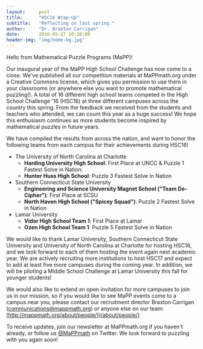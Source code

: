 ```yaml
---
layout:     post
title:      "HSC16 Wrap-Up"
subtitle:   "Reflecting on last spring."
author:     "Dr. Braxton Carrigan"
date:       2016-05-27 10:36:00
header-img: "img/home-bg.jpg"
---
```


Hello from Mathematical Puzzle Programs (MaPP)!

Our inaugural year of the MaPP High School Challenge has now come to a close. We've published all our competition materials at MaPPmath.org under a Creative Commons license, which gives you permission to use them in your classrooms (or anywhere else you want to promote mathematical puzzling!). A total of 16 different high school teams competed in the High School Challenge '16 (HSC16) at three different campuses across the country this spring. From the feedback we received from the students and teachers who attended, we can count this year as a huge success! We hope this enthusiasm continues as more students become inspired by mathematical puzzles in future years.

We have compiled the results from across the nation, and want to honor the following teams from each campus for their achievements during HSC16!

* The University of North Carolina at Charlotte
    * **Harding University High School**:
      First Place at UNCC & Puzzle 1 Fastest Solve in Nation:
    * **Hunter Huss High School**:
      Puzzle 3 Fastest Solve in Nation
* Southern Connecticut State University
    * **Engineering and Science University Magnet School ("Team De-Cipher")**:
      First Place at SCSU
    * **North Haven High School ("Spicey Squad")**:
      Puzzle 2 Fastest Solve in Nation
* Lamar University
    * **Vidor High School Team 1**:
      First Place at Lamar
    * **Ozen High School Team 1**:
      Puzzle 5 Fastest Solve in Nation

We would like to thank Lamar University, Southern Connecticut State University and University of North Carolina at Charlotte for hosting HSC16, and we look forward to each of them hosting the event again next academic year. We are actively recruiting more institutions to host HSC17 and expect to add at least five more campuses during the coming year. In addition, we will be piloting a Middle School Challenge at Lamar University this fall for younger students!

We would also like to extend an open invitation for more campuses to join us in our mission, so if you would like to see MaPP events come to a campus near you, please contact our recruitment director Braxton Carrigan (<communications@mappmath.org>) or anyone else on our team: [http://mappmath.org/about/people/](/about/people/)

To receive updates, join our newsletter at MaPPmath.org if you haven't already, or follow us [@MaPPmath](http://twitter.com/MaPPmath) on Twitter. We look forward to puzzling with you again soon!
